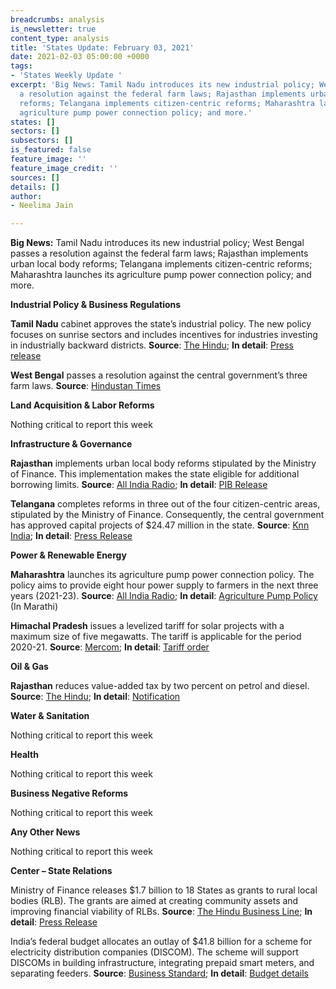 ```yaml
---
breadcrumbs: analysis
is_newsletter: true
content_type: analysis
title: 'States Update: February 03, 2021'
date: 2021-02-03 05:00:00 +0000
tags:
- 'States Weekly Update '
excerpt: 'Big News: Tamil Nadu introduces its new industrial policy; West Bengal passes
  a resolution against the federal farm laws; Rajasthan implements urban local body
  reforms; Telangana implements citizen-centric reforms; Maharashtra launches its
  agriculture pump power connection policy; and more.'
states: []
sectors: []
subsectors: []
is_featured: false
feature_image: ''
feature_image_credit: ''
sources: []
details: []
author:
- Neelima Jain

---
```

**Big News:** Tamil Nadu introduces its new industrial policy; West Bengal passes a resolution against the federal farm laws; Rajasthan implements urban local body reforms; Telangana implements citizen-centric reforms; Maharashtra launches its agriculture pump power connection policy; and more.

**Industrial Policy & Business Regulations**

**Tamil Nadu** cabinet approves the state’s industrial policy. The new policy focuses on sunrise sectors and includes incentives for industries investing in industrially backward districts. **Source**: [The Hindu](https://www.thehindu.com/news/national/tamil-nadu/52257-cr-investment-proposals-cleared/article33700198.ece); **In detail**: [Press release](https://cms.tn.gov.in/sites/default/files/press_release/pr290121_e_65.pdf)

**West Bengal** passes a resolution against the central government’s three farm laws. **Source**: [Hindustan Times](https://www.hindustantimes.com/india-news/west-bengal-passes-resolution-against-three-farm-laws-sixth-state-to-do-so-101611832758966.html)

**Land Acquisition & Labor Reforms**

Nothing critical to report this week

**Infrastructure & Governance**

**Rajasthan** implements urban local body reforms stipulated by the Ministry of Finance. This implementation makes the state eligible for additional borrowing limits. **Source**: [All India Radio](http://newsonair.com/Main-News-Details.aspx?id=408798); **In detail**: [PIB Release](https://pib.nic.in/PressReleasePage.aspx?PRID=1692904)

**Telangana** completes reforms in three out of the four citizen-centric areas, stipulated by the Ministry of Finance. Consequently, the central government has approved capital projects of $24.47 million in the state. **Source**: [Knn India](https://knnindia.co.in/news/newsdetails/state/telangana-gets-additional-rs179-cr-as-an-incentive-for-completing-citizen-centric-reforms); **In detail**: [Press Release](https://pib.gov.in/PressReleaseIframePage.aspx?PRID=1693500)

**Power & Renewable Energy**

**Maharashtra** launches its agriculture pump power connection policy. The policy aims to provide eight hour power supply to farmers in the next three years (2021-23). **Source**: [All India Radio](http://newsonair.com/Main-News-Details.aspx?id=408780); **In detail**: [Agriculture Pump Policy](https://www.mahadiscom.in/solar/AG_Policy/202012181511437310.pdf) (In Marathi)

**Himachal Pradesh** issues a levelized tariff for solar projects with a maximum size of five megawatts. The tariff is applicable for the period 2020-21. **Source**: [Mercom](https://mercomindia.com/himachal-pradesh-tariffs-solar-projects/); **In detail**: [Tariff order](http://hperc.org/File/SM79-2020.pdf)

**Oil & Gas**

**Rajasthan** reduces value-added tax by two percent on petrol and diesel. **Source**: [The Hindu](https://www.thehindu.com/news/national/other-states/rajasthan-govt-announces-2-cut-in-vat-on-petrol-diesel/article33693199.ece); **In detail**: [Notification](http://www.finance.rajasthan.gov.in/PDFDOCS/TAX/CCT/F-CCT-9250-28012021.pdf)

**Water & Sanitation**

Nothing critical to report this week

**Health**

Nothing critical to report this week

**Business Negative Reforms**

Nothing critical to report this week

**Any Other News**

Nothing critical to report this week

**Center – State Relations**

Ministry of Finance releases $1.7 billion to 18 States as grants to rural local bodies (RLB). The grants are aimed at creating community assets and improving financial viability of RLBs. **Source**: [The Hindu Business Line](https://www.thehindubusinessline.com/economy/department-of-expenditure-releases-rs-12351-crore-to-18-states-for-grants-to-rural-local-bodies/article33675380.ece); **In detail**: [Press Release](https://pib.gov.in/PressReleasePage.aspx?PRID=1692616)

India’s federal budget allocates an outlay of $41.8 billion for a scheme for electricity distribution companies (DISCOM). The scheme will support DISCOMs in building infrastructure, integrating prepaid smart meters, and separating feeders. **Source**: [Business Standard](https://www.business-standard.com/budget/article/budget-2021-power-discoms-get-second-chance-rs-3-05-trillion-for-reforms-121020100568_1.html); **In detail**: [Budget details](https://www.indiabudget.gov.in/)
